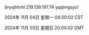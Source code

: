 brysjhhrhl 219.139.197.74 yqqlmgsycl

2024年 11月 04日 星期一 04:00:02 CST

2024年 11月 03日 星期日 20:00:02 GMT
